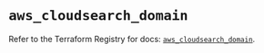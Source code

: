 # `aws_cloudsearch_domain`

Refer to the Terraform Registry for docs: [`aws_cloudsearch_domain`](https://registry.terraform.io/providers/hashicorp/aws/5.76.0/docs/resources/cloudsearch_domain).
